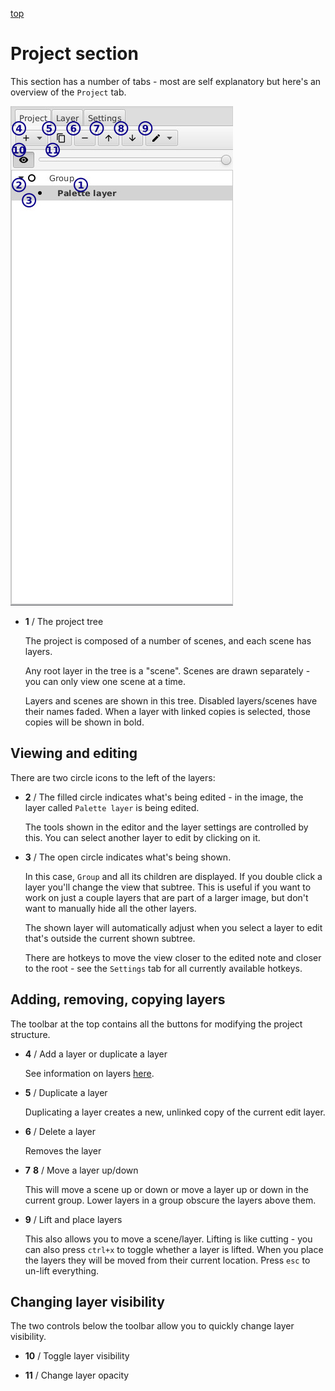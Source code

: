 [top](mainwindow.md)

# Project section

This section has a number of tabs - most are self explanatory but here's an overview of the `Project` tab.

![Project tab](structure.jpg)

* **1** / The project tree

   The project is composed of a number of scenes, and each scene has layers.

   Any root layer in the tree is a "scene".  Scenes are drawn separately - you can only view one scene at a time.

   Layers and scenes are shown in this tree.  Disabled layers/scenes have their names faded.  When a layer with linked copies is selected, those copies will be shown in bold.

## Viewing and editing

There are two circle icons to the left of the layers:

* **2** / The filled circle indicates what's being edited - in the image, the layer called `Palette layer` is being edited.

   The tools shown in the editor and the layer settings are controlled by this.  You can select another layer to edit by clicking on it.

* **3** / The open circle indicates what's being shown.

   In this case, `Group` and all its children are displayed.  If you double click a layer you'll change the view that subtree.  This is useful if you want to work on just a couple layers that are part of a larger image, but don't want to manually hide all the other layers.

   The shown layer will automatically adjust when you select a layer to edit that's outside the current shown subtree.

   There are hotkeys to move the view closer to the edited note and closer to the root - see the `Settings` tab for all currently available hotkeys.

## Adding, removing, copying layers

The toolbar at the top contains all the buttons for modifying the project structure.

* **4** / Add a layer or duplicate a layer

   See information on layers [here](mainwindow.md#layers).

* **5** / Duplicate a layer

   Duplicating a layer creates a new, unlinked copy of the current edit layer.

* **6** / Delete a layer

   Removes the layer

* **7** **8** / Move a layer up/down

   This will move a scene up or down or move a layer up or down in the current group.  Lower layers in a group obscure the layers above them.

* **9** / Lift and place layers

   This also allows you to move a scene/layer.  Lifting is like cutting - you can also press `ctrl+x` to toggle whether a layer is lifted.  When you place the layers they will be moved from their current location.  Press `esc` to un-lift everything.

## Changing layer visibility

The two controls below the toolbar allow you to quickly change layer visibility.

* **10** / Toggle layer visibility

* **11** / Change layer opacity